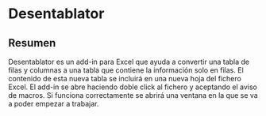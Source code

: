 # Desentablator

## Resumen

Desentablator es un add-in para Excel que ayuda a convertir una tabla de filas y columnas a una tabla que contiene la información solo en filas. El contenido de esta nueva tabla se incluirá en una nueva hoja del fichero Excel. El add-in se abre haciendo doble click al fichero y aceptando el aviso de macros. Si funciona correctamente se abrirá una ventana en la que se va a poder empezar a trabajar.
